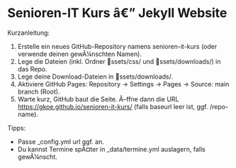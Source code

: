 ﻿# Senioren-IT Kurs â€” Jekyll Website

Kurzanleitung:
1. Erstelle ein neues GitHub-Repository namens senioren-it-kurs (oder verwende deinen gewÃ¼nschten Namen).
2. Lege die Dateien (inkl. Ordner ssets/css/ und ssets/downloads/) in das Repo.
3. Lege deine Download-Dateien in ssets/downloads/.
4. Aktiviere GitHub Pages: Repository -> Settings -> Pages -> Source: main branch (Root).
5. Warte kurz, GitHub baut die Seite. Ã–ffne dann die URL https://gkoe.github.io/senioren-it-kurs/ (falls baseurl leer ist, ggf. /repo-name).

Tipps:
- Passe _config.yml url ggf. an.
- Du kannst Termine spÃ¤ter in _data/termine.yml auslagern, falls gewÃ¼nscht.
